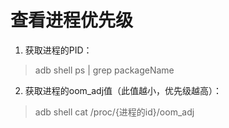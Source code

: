 # 查看进程优先级

1. 获取进程的PID：

> adb shell ps | grep  packageName 

2. 获取进程的oom_adj值（此值越小，优先级越高）：

> adb shell cat /proc/{进程的id}/oom_adj